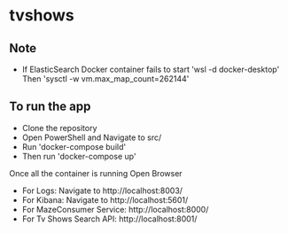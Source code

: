 # tvshows
## Note
- If ElasticSearch Docker container fails to start
'wsl -d docker-desktop'
Then
'sysctl -w vm.max_map_count=262144'

## To run the app
- Clone the repository
- Open PowerShell and Navigate to src/
- Run 'docker-compose build'
- Then run 'docker-compose up'

Once all the container is running Open Browser
- For Logs: Navigate to http://localhost:8003/
- For Kibana: Navigate to http://localhost:5601/
- For MazeConsumer Service: http://localhost:8000/
- For Tv Shows Search API: http://localhost:8001/ 
## 